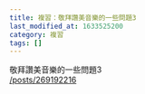 ```yaml
---
title: 複習：敬拜讚美音樂的一些問題3
last_modified_at: 1633525200
category: 複習
tags: []
---
```


<p>敬拜讚美音樂的一些問題3<br/>
<a href="/posts/269192216" target="_blank">/posts/269192216</a></p>
<p> </p>
